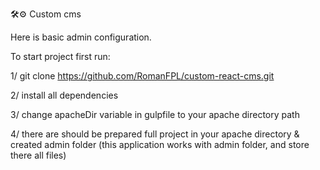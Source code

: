 🛠⚙️ Custom cms

Here is basic admin configuration.

To start project first run:

1/ git clone https://github.com/RomanFPL/custom-react-cms.git

2/ install all dependencies

3/ change apacheDir variable in gulpfile to your apache directory path  

4/ there are should be prepared full project in your apache directory & created admin folder (this application works with admin folder, and store there all files)

